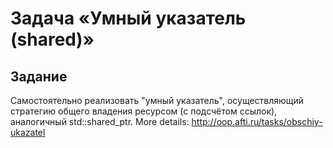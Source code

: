 # Задача «Умный указатель (shared)»
## Задание
Самостоятельно реализовать "умный указатель", осуществляющий стратегию общего владения ресурсом (с подсчётом ссылок), аналогичный std::shared_ptr. More details: http://oop.afti.ru/tasks/obschiy-ukazatel

